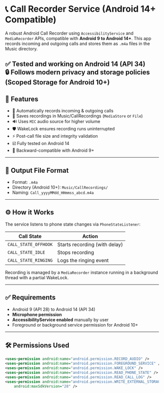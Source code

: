 # 📞 Call Recorder Service (Android 14+ Compatible)

A robust Android Call Recorder using `AccessibilityService` and `MediaRecorder` APIs, compatible with **Android 9 to Android 14+**. This app records incoming and outgoing calls and stores them as `.m4a` files in the Music directory. 

✅ **Tested and working on Android 14 (API 34)**  
🔒 Follows modern privacy and storage policies (Scoped Storage for Android 10+)  
---

## 🚀 Features

- 📲 Automatically records incoming & outgoing calls
- 💾 Saves recordings in Music/CallRecordings (`MediaStore` or `File`)
- 🔊 Uses `MIC` audio source for higher volume
- 🛡️ WakeLock ensures recording runs uninterrupted
- ⚡ Post-call file size and integrity validation
- ☑️ Fully tested on Android 14
- 🎯 Backward-compatible with Android 9+

---

## 📂 Output File Format

- Format: `.m4a`
- Directory (Android 10+): `Music/CallRecordings/`
- Naming: `Call_yyyyMMdd_HHmmss_abcd.m4a`

---

## ⚙️ How it Works

The service listens to phone state changes via `PhoneStateListener`:

| Call State | Action |
|------------|--------|
| `CALL_STATE_OFFHOOK` | Starts recording (with delay) |
| `CALL_STATE_IDLE` | Stops recording |
| `CALL_STATE_RINGING` | Logs the ringing event |

Recording is managed by a `MediaRecorder` instance running in a background thread with a partial WakeLock.

---

## ✅ Requirements

- Android 9 (API 28) to Android 14 (API 34)
- **Microphone permission**
- **AccessibilityService enabled** manually by user
- Foreground or background service permission for Android 10+

---

## 🛠 Permissions Used

```xml
<uses-permission android:name="android.permission.RECORD_AUDIO" />
<uses-permission android:name="android.permission.FOREGROUND_SERVICE" />
<uses-permission android:name="android.permission.WAKE_LOCK" />
<uses-permission android:name="android.permission.READ_PHONE_STATE" />
<uses-permission android:name="android.permission.READ_CALL_LOG" />
<uses-permission android:name="android.permission.WRITE_EXTERNAL_STORAGE"
    android:maxSdkVersion="28" />

